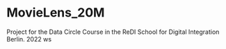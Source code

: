 # MovieLens_20M
Project for the Data Circle Course in the ReDI School for Digital Integration Berlin. 2022 ws
